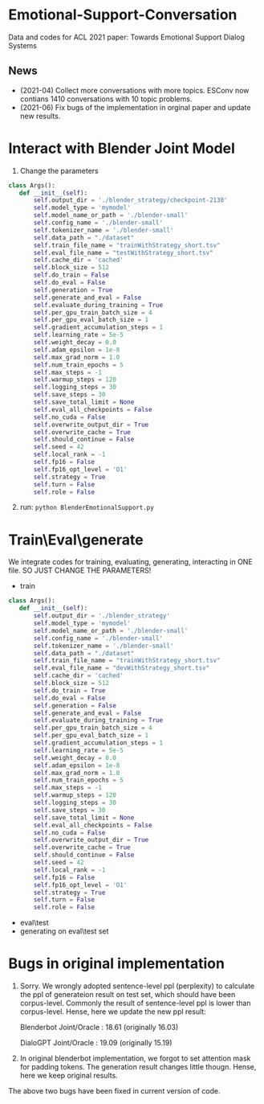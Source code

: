 # Emotional-Support-Conversation
Data and codes for ACL 2021 paper: Towards Emotional Support Dialog Systems


## News
- (2021-04) Collect more conversations with more topics. ESConv now contians 1410 conversations with 10 topic problems.
- (2021-06) Fix bugs of the implementation in orginal paper and update new results.








# Interact with Blender Joint Model

1. Change the parameters
 ```python
 class Args():
    def __init__(self):    
        self.output_dir = './blender_strategy/checkpoint-2130'
        self.model_type = 'mymodel'
        self.model_name_or_path = './blender-small'        
        self.config_name = './blender-small'        
        self.tokenizer_name = './blender-small'        
        self.data_path = "./dataset"
        self.train_file_name = "trainWithStrategy_short.tsv"
        self.eval_file_name = "testWithStrategy_short.tsv"
        self.cache_dir = 'cached'
        self.block_size = 512
        self.do_train = False
        self.do_eval = False
        self.generation = True
        self.generate_and_eval = False
        self.evaluate_during_training = True
        self.per_gpu_train_batch_size = 4
        self.per_gpu_eval_batch_size = 1
        self.gradient_accumulation_steps = 1
        self.learning_rate = 5e-5
        self.weight_decay = 0.0
        self.adam_epsilon = 1e-8
        self.max_grad_norm = 1.0
        self.num_train_epochs = 5
        self.max_steps = -1
        self.warmup_steps = 120
        self.logging_steps = 30
        self.save_steps = 30
        self.save_total_limit = None
        self.eval_all_checkpoints = False
        self.no_cuda = False
        self.overwrite_output_dir = True
        self.overwrite_cache = True
        self.should_continue = False
        self.seed = 42
        self.local_rank = -1
        self.fp16 = False
        self.fp16_opt_level = 'O1'
        self.strategy = True
        self.turn = False
        self.role = False
```
2. run:
`python BlenderEmotionalSupport.py `
   
# Train\Eval\generate

We integrate codes for training, evaluating, generating, interacting in ONE file. SO JUST CHANGE THE PARAMETERS!

* train
 ```python
 class Args():
    def __init__(self):    
        self.output_dir = './blender_strategy'
        self.model_type = 'mymodel'
        self.model_name_or_path = './blender-small'        
        self.config_name = './blender-small'        
        self.tokenizer_name = './blender-small'        
        self.data_path = "./dataset"
        self.train_file_name = "trainWithStrategy_short.tsv"
        self.eval_file_name = "devWithStrategy_short.tsv"
        self.cache_dir = 'cached'
        self.block_size = 512
        self.do_train = True
        self.do_eval = False
        self.generation = False
        self.generate_and_eval = False
        self.evaluate_during_training = True
        self.per_gpu_train_batch_size = 4
        self.per_gpu_eval_batch_size = 1
        self.gradient_accumulation_steps = 1
        self.learning_rate = 5e-5
        self.weight_decay = 0.0
        self.adam_epsilon = 1e-8
        self.max_grad_norm = 1.0
        self.num_train_epochs = 5
        self.max_steps = -1
        self.warmup_steps = 120
        self.logging_steps = 30
        self.save_steps = 30
        self.save_total_limit = None
        self.eval_all_checkpoints = False
        self.no_cuda = False
        self.overwrite_output_dir = True
        self.overwrite_cache = True
        self.should_continue = False
        self.seed = 42
        self.local_rank = -1
        self.fp16 = False
        self.fp16_opt_level = 'O1'
        self.strategy = True
        self.turn = False
        self.role = False
```
* eval\test
* generating on eval\test set



# Bugs in original implementation

1. Sorry. We wrongly adopted sentence-level ppl (perplexity) to calculate the ppl of generateion result on test set, which should have been corpus-level. Commonly the result of sentence-level ppl is lower than corpus-level. Hense, here we update the new ppl result:

    Blenderbot Joint/Oracle : 18.61 (originally 16.03)

    DialoGPT Joint/Oracle : 19.09 (originally 15.19)

2. In original blenderbot implementation, we forgot to set attention mask for padding tokens. The generation result changes little thougn. Hense, here we keep original results.

The above two bugs have been fixed in current version of code.

